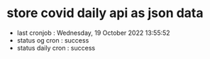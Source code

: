 # store covid daily api as json data

- last cronjob : Wednesday, 19 October 2022 13:55:52
- status og cron : success
- status daily cron : success
      
      